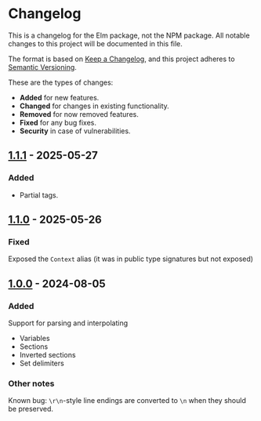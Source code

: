 # Changelog

This is a changelog for the Elm package, not the NPM package.
All notable changes to this project will be documented in this file.

The format is based on [Keep a Changelog](https://keepachangelog.com/en/1.1.0/),
and this project adheres to [Semantic Versioning](https://semver.org/spec/v2.0.0.html).

These are the types of changes:
 - **Added** for new features.
 - **Changed** for changes in existing functionality.
 - **Removed** for now removed features.
 - **Fixed** for any bug fixes.
 - **Security** in case of vulnerabilities.


## [1.1.1] - 2025-05-27

### Added

- Partial tags.

## [1.1.0] - 2025-05-26

### Fixed

Exposed the `Context` alias (it was in public type signatures but not exposed)

## [1.0.0] - 2024-08-05

### Added

Support for parsing and interpolating
- Variables
- Sections
- Inverted sections
- Set delimiters

### Other notes

Known bug: `\r\n`-style line endings are converted to `\n` when they should be preserved.


[1.1.1]: https://github.com/emmabastas/elm-mustache/releases/tag/1.1.1
[1.1.0]: https://github.com/emmabastas/elm-mustache/releases/tag/1.1.0
[1.0.0]: https://github.com/emmabastas/elm-mustache/releases/tag/1.0.0

